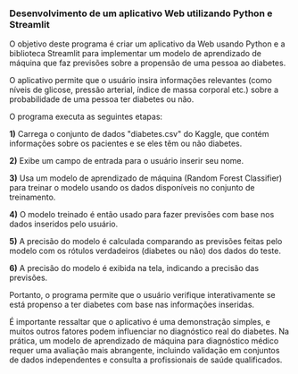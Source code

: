 ### Desenvolvimento de um aplicativo Web utilizando Python e Streamlit


O objetivo deste programa é criar um aplicativo da Web usando Python e a biblioteca Streamlit para implementar um modelo de aprendizado de máquina que faz previsões sobre a propensão de uma pessoa ao diabetes.

O aplicativo permite que o usuário insira informações relevantes (como níveis de glicose, pressão arterial, índice de massa corporal etc.) sobre a probabilidade de uma pessoa ter diabetes ou não.

O programa executa as seguintes etapas:

**1)** Carrega o conjunto de dados "diabetes.csv" do Kaggle, que contém informações sobre os pacientes e se eles têm ou não diabetes.

**2)** Exibe um campo de entrada para o usuário inserir seu nome.

**3)** Usa um modelo de aprendizado de máquina (Random Forest Classifier) ​​para treinar o modelo usando os dados disponíveis no conjunto de treinamento.

**4)** O modelo treinado é então usado para fazer previsões com base nos dados inseridos pelo usuário.

**5)** A precisão do modelo é calculada comparando as previsões feitas pelo modelo com os rótulos verdadeiros (diabetes ou não) dos dados do teste.

**6)** A precisão do modelo é exibida na tela, indicando a precisão das previsões.

Portanto, o programa permite que o usuário verifique interativamente se está propenso a ter diabetes com base nas informações inseridas.

É importante ressaltar que o aplicativo é uma demonstração simples, e muitos outros fatores podem influenciar no diagnóstico real do diabetes. Na prática, um modelo de aprendizado de máquina para diagnóstico médico requer uma avaliação mais abrangente, incluindo validação em conjuntos de dados independentes e consulta a profissionais de saúde qualificados.


